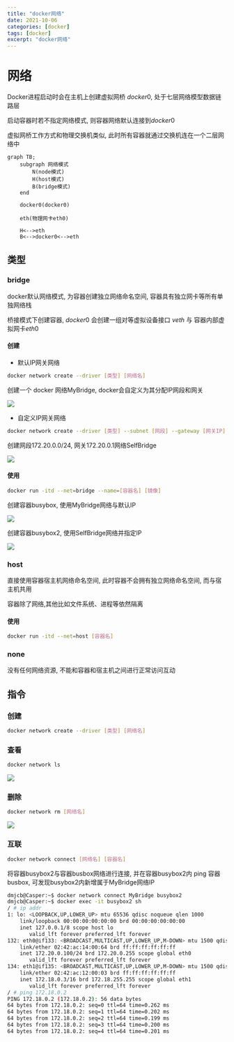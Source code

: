 ```yaml
---
title: "docker网络"
date: 2021-10-06
categories: [docker]
tags: [docker]
excerpt: "docker网络"
---
```


# 网络

Docker进程启动时会在主机上创建虚拟网桥 $docker0$, 处于七层网络模型数据链路层

启动容器时若不指定网络模式, 则容器网络默认连接到$docker0$

虚拟网桥工作方式和物理交换机类似, 此时所有容器就通过交换机连在一个二层网络中

```mermaid
graph TB;
    subgraph 网络模式
        N(node模式)
        H(host模式)
        B(bridge模式)
    end

    docker0(docker0)

    eth(物理网卡eth0)

    H<-->eth
    B<-->docker0<-->eth
```

## 类型

### bridge

docker默认网络模式, 为容器创建独立网络命名空间, 容器具有独立网卡等所有单独网络栈

桥接模式下创建容器, $docker0$ 会创建一组对等虚拟设备接口 $veth$ 与 容器内部虚拟网卡$eth0$

#### 创建

- 默认IP网关网络

```sh
docker network create --driver [类型] [网络名]
```

创建一个 docker 网络MyBridge, docker会自定义为其分配IP网段和网关

![](/Resource/Imgur/20241116_151120.jpg)

- 自定义IP网关网络

```sh
docker network create --driver [类型] --subnet [网段] --gateway [网关IP] [网络名]
```

创建网段172.20.0.0/24, 网关172.20.0.1网络SelfBridge

![](/Resource/Imgur/20241116_151324.jpg)

#### 使用

```sh
docker run -itd --net=bridge --name=[容器名] [镜像]
```

创建容器busybox, 使用MyBridge网络与默认IP

![](/Resource/Imgur/20241116_151501.jpg)

创建容器busybox2, 使用SelfBridge网络并指定IP

![](/Resource/Imgur/20241116_151643.jpg)

### host

直接使用容器宿主机网络命名空间, 此时容器不会拥有独立网络命名空间, 而与宿主机共用

容器除了网络,其他比如文件系统、进程等依然隔离

#### 使用

```sh
docker run -itd --net=host [容器名]
``` 

### none

没有任何网络资源, 不能和容器和宿主机之间进行正常访问互动

## 指令

### 创建

```sh
docker network create --driver [类型] [网络名]
```

### 查看

```sh
docker network ls
```

![](/Resource/Imgur/20241116_150609.jpg)

### 删除

```sh
docker network rm [网络名]
```

![](/Resource/Imgur/20241116_150824.jpg)

### 互联

```sh
docker network connect [网络名] [容器名]
```

将容器busybox2与容器busbox网络进行连接, 并在容器busybox2内 ping 容器 busbox, 可发现busybox2内新增属于MyBridge网络IP

```sh
dmjcb@Casper:~$ docker network connect MyBridge busybox2
dmjcb@Casper:~$ docker exec -it busybox2 sh
/ # ip addr
1: lo: <LOOPBACK,UP,LOWER_UP> mtu 65536 qdisc noqueue qlen 1000
    link/loopback 00:00:00:00:00:00 brd 00:00:00:00:00:00
    inet 127.0.0.1/8 scope host lo
       valid_lft forever preferred_lft forever
132: eth0@if133: <BROADCAST,MULTICAST,UP,LOWER_UP,M-DOWN> mtu 1500 qdisc noqueue
    link/ether 02:42:ac:14:00:64 brd ff:ff:ff:ff:ff:ff
    inet 172.20.0.100/24 brd 172.20.0.255 scope global eth0
       valid_lft forever preferred_lft forever
134: eth1@if135: <BROADCAST,MULTICAST,UP,LOWER_UP,M-DOWN> mtu 1500 qdisc noqueue
    link/ether 02:42:ac:12:00:03 brd ff:ff:ff:ff:ff:ff
    inet 172.18.0.3/16 brd 172.18.255.255 scope global eth1
       valid_lft forever preferred_lft forever
/ # ping 172.18.0.2
PING 172.18.0.2 (172.18.0.2): 56 data bytes
64 bytes from 172.18.0.2: seq=0 ttl=64 time=0.262 ms
64 bytes from 172.18.0.2: seq=1 ttl=64 time=0.202 ms
64 bytes from 172.18.0.2: seq=2 ttl=64 time=0.199 ms
64 bytes from 172.18.0.2: seq=3 ttl=64 time=0.200 ms
64 bytes from 172.18.0.2: seq=4 ttl=64 time=0.201 ms
```

